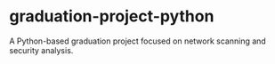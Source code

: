 # graduation-project-python
A Python-based graduation project focused on network scanning and security analysis.
